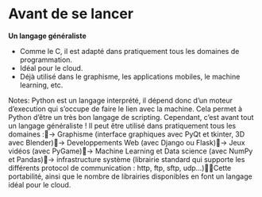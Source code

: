 # Avant de se lancer

**Un langage généraliste**

* Comme le C, il est adapté dans pratiquement tous les domaines de programmation.
* Idéal pour le cloud.
* Déjà utilisé dans le graphisme, les applications mobiles, le machine learning, etc.

Notes:
Python est un langage interprété, il dépend donc d’un moteur d’execution qui s’occupe de faire le lien avec la machine. Cela permet à Python d’être un très bon langage de scripting. Cependant, c’est avant tout un langage généraliste ! Il peut être utilisé dans pratiquement tous les domaines :-> Graphisme (interface graphiques avec PyQt et tkinter, 3D avec Blender)-> Developpements Web (avec Django ou Flask)-> Jeux vidéos (avec PyGame)-> Machine Learning et Data science (avec NumPy et Pandas)-> infrastructure système (librairie standard qui supporte les différents protocol de communication : http, ftp, sftp, udp…)Cette portabilité, ainsi que le nombre de librairies disponibles en font un langage idéal pour le cloud.
